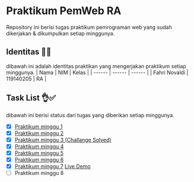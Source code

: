 # Praktikum PemWeb RA 
Repository ini berisi tugas praktikum pemrograman web yang sudah dikerjakan & dikumpulkan setiap minggunya.

## Identitas 👊😎
dibawah ini adalah identitas praktikan yang mengerjakan praktikum setiap minggunya.
| Nama | NIM | Kelas |
| ------ | ------ | ------ |
| Fahri Novaldi | 119140205 | RA |

## Task List 👌✅
dibawah ini berisi status dari tugas yang diberikan setiap minggunya.
- [x] [Praktikum minggu 1](https://github.com/gremlinflat/Praktikum-Web-RA/tree/minggu1) 
- [x] [Praktikum minggu 2](https://github.com/gremlinflat/Praktikum-Web-RA/tree/minggu2)
- [x] [Praktikum minggu 3 (Challange Solved)](https://github.com/gremlinflat/Praktikum-Web-RA/tree/minggu3)
- [x] [Praktikum minggu 4](https://github.com/gremlinflat/Prak-PEMWEB-RA-2021/tree/minggu4)
- [x] [Praktikum minggu 5](https://github.com/gremlinflat/Prak-PEMWEB-RA-2021/tree/minggu5)
- [x] [Praktikum minggu 6](https://github.com/gremlinflat/Prak-PEMWEB-RA-2021/tree/minggu6)
- [x] [Praktikum minggu 7](https://github.com/gremlinflat/Prak-PEMWEB-RA-2021/tree/minggu7) [Live Demo](https://praktikum-minggu7-database.herokuapp.com/)
- [ ] Praktikum minggu 8